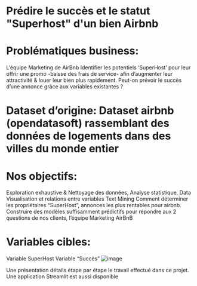 # Prédire le succès et le statut "Superhost" d'un bien Airbnb

# Problématiques business: 

L’équipe Marketing de AirBnb 
Identifier les potentiels ‘SuperHost’ pour leur offrir une promo -baisse des frais de service- afin d’augmenter leur attractivité & louer leur bien plus rapidement.
Peut-on prévoir le succès d’une annonce grâce aux variables existantes ?

# Dataset d’origine: Dataset airbnb (opendatasoft) rassemblant des données de logements dans des villes du monde entier

# Nos objectifs:

Exploration exhaustive & Nettoyage des données, Analyse statistique, Data Visualisation et relations entre variables 
Text Mining 
Comment déterminer les propriétaires “SuperHost”, annonces les plus rentables pour airbnb.
Construire des modèles suffisamment prédictifs pour répondre aux 2 questions de nos clients, l’équipe Marketing AirBnB    

# Variables cibles: 

Variable SuperHost 
Variable “Succès”
![image](https://user-images.githubusercontent.com/85689282/163827877-e0a32325-dbdc-4d03-9583-413de0bb595e.png)

Une présentation détails étape par étape le travail effectué dans ce projet.
Une application Streamlit est aussi disponible
